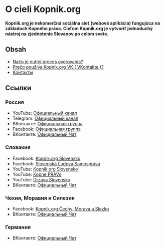 # O cieli Kopnik.org

**Kopnik.org je nekomerčná sociálna sieť (webová aplikácia) fungujúca na základoch Kopného práva. Cieľom Kopnik.org je vytvoriť jednoduchý nástroj na zjednotenie Slovanov po celom svete.**

## Obsah

- [Načo je nutný proces overovania?](witness/readme.md)
- [Prečo používa Kopnik.org VK ( VKontakte )?](vk/readme.md)
- [Контакты](contacts.md)

## Ссылки

### Россия

* YouTube: [Официальный канал](https://www.youtube.com/channel/UCJRtg8s94PTFXEfZ6sEnlGw)
* Telegram: [Официальный канал](https://t.me/kopnik_org)
* ВКонтакте: [Официальная группа](https://vk.com/kopnik_org)
* Facebook: [Официальная группа](https://www.facebook.com/kopnik.org)
* ВКонтакте: [Официальный Чат](https://vk.me/join/gPg9/g6wjgknBe034BdDdOdcjvU1MtJKZ7o=)

### Словакия

* Facebook: [Kopnik.org Slovensko](https://www.facebook.com/Kopnikorg-Slovensko-101296908796560)
* Facebook: [Slovenská Ľudová Samospráva](https://www.facebook.com/groups/1761010937466972)
* YouTube: [Kopnik org Slovensko](https://www.youtube.com/channel/UCLo6zksJArSvrz7Q_Pb_1Vg/videos)
* YouTube: [Kopne PRAVo](https://www.youtube.com/channel/UCVu4MtaYZ1ripaLGlsefJ1w/videos)
* YouTube: [Drzava Slovensko](https://www.youtube.com/channel/UCLYXZCm4NCrVyEpPyWFOdFw/videos)
* ВКонтакте: [Официальный Чат](https://vk.me/join/ZSCVBGO4a0LoMW4lNGcVJd8CHxUuW2vUBPw=)

### Чехия, Моравия и Силезия

* Facebook: [Kopnik.org Čechy, Morava a Slezko](https://www.facebook.com/Kopnikorg-%C4%8Cechy-Morava-a-Slezko-109367031307453)
* ВКонтакте: [Официальный Чат](https://vk.me/join/g2yb7XBo9y7tUicteV6G4FeEAMFE0yUGSUU=)

### Германия

* ВКонтакте: [Официальный Чат](https://vk.me/join/W0zNFuTarP4nFi81vOyBsVBPsAYoyGYJgRY=)
